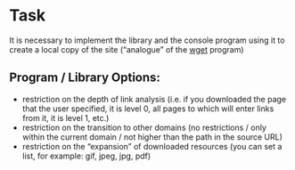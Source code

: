 # Task
It is necessary to implement the library and the console program using it to create a local copy of the site (“analogue” of the [wget](https://ru.wikipedia.org/wiki/Wget) program) 

## Program / Library Options:
- restriction on the depth of link analysis (i.e. if you downloaded the page that the user specified, it is level 0, all pages to which will enter links from it, it is level 1, etc.)
- restriction on the transition to other domains (no restrictions / only within the current domain / not higher than the path in the source URL)
- restriction on the “expansion” of downloaded resources (you can set a list, for example: gif, jpeg, jpg, pdf)
